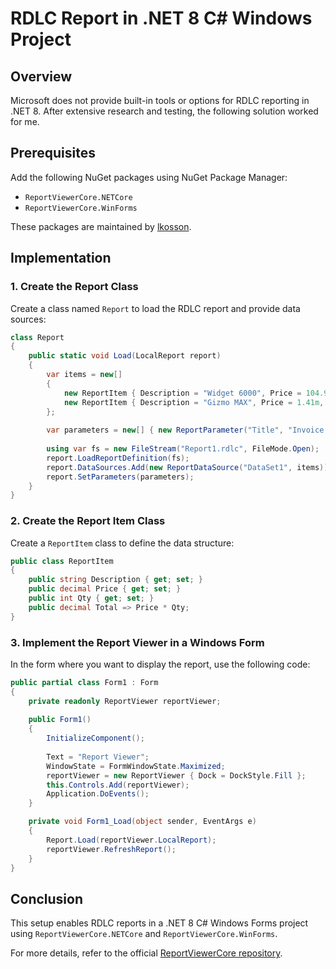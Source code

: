 ﻿# RDLC Report in .NET 8 C# Windows Project

## Overview
Microsoft does not provide built-in tools or options for RDLC reporting in .NET 8. After extensive research and testing, the following solution worked for me.

## Prerequisites
Add the following NuGet packages using NuGet Package Manager:

- `ReportViewerCore.NETCore`
- `ReportViewerCore.WinForms`

These packages are maintained by [lkosson](https://github.com/lkosson/reportviewercore/).

## Implementation

### 1. Create the Report Class
Create a class named `Report` to load the RDLC report and provide data sources:

```csharp
class Report
{
    public static void Load(LocalReport report)
    {
        var items = new[]
        {
            new ReportItem { Description = "Widget 6000", Price = 104.99m, Qty = 1 },
            new ReportItem { Description = "Gizmo MAX", Price = 1.41m, Qty = 25 }
        };
        
        var parameters = new[] { new ReportParameter("Title", "Invoice 4/2020") };
        
        using var fs = new FileStream("Report1.rdlc", FileMode.Open);
        report.LoadReportDefinition(fs);
        report.DataSources.Add(new ReportDataSource("DataSet1", items));
        report.SetParameters(parameters);
    }
}
```

### 2. Create the Report Item Class
Create a `ReportItem` class to define the data structure:

```csharp
public class ReportItem
{
    public string Description { get; set; }
    public decimal Price { get; set; }
    public int Qty { get; set; }
    public decimal Total => Price * Qty;
}
```

### 3. Implement the Report Viewer in a Windows Form
In the form where you want to display the report, use the following code:

```csharp
public partial class Form1 : Form
{
    private readonly ReportViewer reportViewer;
    
    public Form1()
    {
        InitializeComponent();
        
        Text = "Report Viewer";
        WindowState = FormWindowState.Maximized;
        reportViewer = new ReportViewer { Dock = DockStyle.Fill };
        this.Controls.Add(reportViewer);
        Application.DoEvents();
    }

    private void Form1_Load(object sender, EventArgs e)
    {
        Report.Load(reportViewer.LocalReport);
        reportViewer.RefreshReport();
    }
}
```

## Conclusion
This setup enables RDLC reports in a .NET 8 C# Windows Forms project using `ReportViewerCore.NETCore` and `ReportViewerCore.WinForms`.

For more details, refer to the official [ReportViewerCore repository](https://github.com/lkosson/reportviewercore/).

